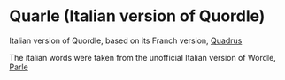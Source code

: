 # Quarle (Italian version of Quordle)

Italian version of Quordle, based on its Franch version, [Quadrus](https://github.com/guigro/quadrus)

The italian words were taken from the unofficial Italian version of Wordle, [Parle](https://github.com/pietroppeter/wordle-it)
